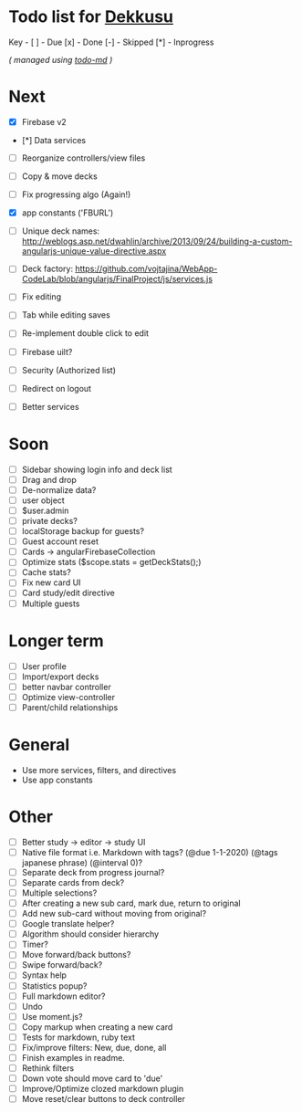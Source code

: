 # Todo list for [Dekkusu](https://github.com/Hypercubed/Dekkusu)

Key -
  [ ] - Due
  [x] - Done
  [-] - Skipped
  [*] - Inprogress

_\( managed using [todo-md](https://github.com/Hypercubed/todo-md) \)_

# Next
- [x] Firebase v2
- [*] Data services
- [ ] Reorganize controllers/view files
- [ ] Copy & move decks
- [ ] Fix progressing algo (Again!)
- [x] app constants ('FBURL')
- [ ] Unique deck names: http://weblogs.asp.net/dwahlin/archive/2013/09/24/building-a-custom-angularjs-unique-value-directive.aspx
- [ ] Deck factory: https://github.com/vojtajina/WebApp-CodeLab/blob/angularjs/FinalProject/js/services.js

- [ ] Fix editing
- [ ] Tab while editing saves
- [ ] Re-implement double click to edit
- [ ] Firebase uilt?
- [ ] Security (Authorized list)
- [ ] Redirect on logout
- [ ] Better services

# Soon
- [ ] Sidebar showing login info and deck list
- [ ] Drag and drop
- [ ] De-normalize data?
- [ ] user object
- [ ] $user.admin
- [ ] private decks?
- [ ] localStorage backup for guests?
- [ ] Guest account reset
- [ ] Cards -> angularFirebaseCollection
- [ ] Optimize stats ($scope.stats = getDeckStats();)
- [ ] Cache stats?
- [ ] Fix new card UI
- [ ] Card study/edit directive
- [ ] Multiple guests

# Longer term
- [ ] User profile
- [ ] Import/export decks
- [ ] better navbar controller
- [ ] Optimize view-controller
- [ ] Parent/child relationships

# General
- Use more services, filters, and directives
- Use app constants

# Other
- [ ] Better study -> editor -> study UI
- [ ] Native file format i.e. Markdown with tags? (@due 1-1-2020) (@tags japanese phrase) (@interval 0)?
- [ ] Separate deck from progress journal?
- [ ] Separate cards from deck?
- [ ] Multiple selections?
- [ ] After creating a new sub card, mark due, return to original
- [ ] Add new sub-card without moving from original?
- [ ] Google translate helper?
- [ ] Algorithm should consider hierarchy
- [ ] Timer?
- [ ] Move forward/back buttons?
- [ ] Swipe forward/back?
- [ ] Syntax help
- [ ] Statistics popup?
- [ ] Full markdown editor?
- [ ] Undo
- [ ] Use moment.js?
- [ ] Copy markup when creating a new card
- [ ] Tests for markdown, ruby text
- [ ] Fix/improve filters: New, due, done, all
- [ ] Finish examples in readme.
- [ ] Rethink filters
- [ ] Down vote should move card to 'due'
- [ ] Improve/Optimize clozed markdown plugin
- [ ] Move reset/clear buttons to deck controller
